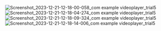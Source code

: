 ![Screenshot_2023-12-21-12-18-00-058_com example videoplayer_trial5](https://github.com/JiM35/Video-Player-trial-5/assets/48186310/d86cfe55-da0a-484d-beb1-092112a61080)
![Screenshot_2023-12-21-12-18-04-274_com example videoplayer_trial5](https://github.com/JiM35/Video-Player-trial-5/assets/48186310/1680ba2a-d345-43e6-b5ff-02702b5b5d6d)
![Screenshot_2023-12-21-12-18-09-324_com example videoplayer_trial5](https://github.com/JiM35/Video-Player-trial-5/assets/48186310/f1707217-45b1-48b7-b379-d7fe616bda83)
![Screenshot_2023-12-21-12-18-14-006_com example videoplayer_trial5](https://github.com/JiM35/Video-Player-trial-5/assets/48186310/08afbf00-672a-4d75-8b70-6e8dbf48da34)

